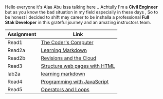  Hello everyone it's Alaa Abu Issa talking here
.. Achtully I'm a **Civil Engineer** but as you know the bad situation in my field especially in these days ,
So to be honest i decided to shift may career to be inshalla a professional **Full Stak Developer** in this grateful journey and an amazing instructors team.

|   Assignment  |               Link                         |
| --------------|--------------------------------------------|
|    Read1      |  [The Coder's Computer](Read1.md)          |
|    Read2a     |  [Learning Markdown](Read2a.md)            |
|    Read2b     |  [Revisions and the Cloud](Read2b.md)      |
|    Read3      |  [Structure web pages with HTML](Read3.md) |
|    lab2a      |  [learning markdown](Lab2.md)              |
|    Read4      |  [Programming with JavaScript](Read4.md)   | 
|    Read5      |  [Operators and Loops](Read5.md.)          |

 
